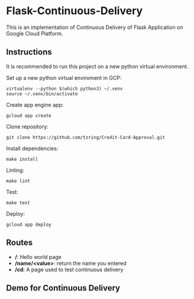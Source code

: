 # Flask-Continuous-Delivery
This is an implementation of Continuous Delivery of Flask Application on Google Cloud Platform.

## Instructions
It is recommended to run this project on a new python virtual environment.

Set up a new python virtual enviroment in GCP:
```
virtualenv --python $(which python3) ~/.venv
source ~/.venv/bin/activate
```

Create app engine app:
```
gcloud app create
```

Clone repository:
```
git clone https://github.com/tzring/Credit-Card-Approval.git
```

Install dependencies:
```
make install
```

Linting:
```
make lint
```

Test:
```
make test
```

Deploy:
```
gcloud app deploy
```

## Routes
- **/**: Hello world page
- **/name/\<value>**: return the name you entered
- **/cd**: A page used to test continuous delivery

## Demo for Continuous Delivery
